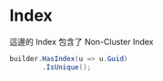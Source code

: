 # Index

這邊的 Index 包含了 Non-Cluster Index

```csharp
builder.HasIndex(u => u.Guid)
        .IsUnique();
```
